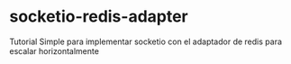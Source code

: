 # socketio-redis-adapter
Tutorial Simple para implementar socketio con el adaptador de redis para escalar horizontalmente
